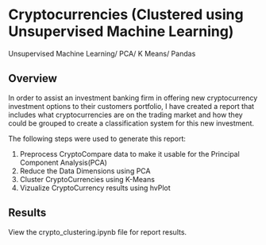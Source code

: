 # Cryptocurrencies (Clustered using Unsupervised Machine Learning)
Unsupervised Machine Learning/ PCA/ K Means/ Pandas

## Overview
In order to assist an investment banking firm in offering new cryptocurrency investment options to their customers portfolio, I have created a report that includes what cryptocurrencies are on the trading market and how they could be grouped to create a classification system for this new investment.

The following steps were used to generate this report:

1. Preprocess CryptoCompare data to make it usable for the Principal Component Analysis(PCA)
2. Reduce the Data Dimensions using PCA
3. Cluster CryptoCurrencies using K-Means
4. Vizualize CryptoCurrency results using hvPlot

## Results
View the crypto_clustering.ipynb file for report results.
